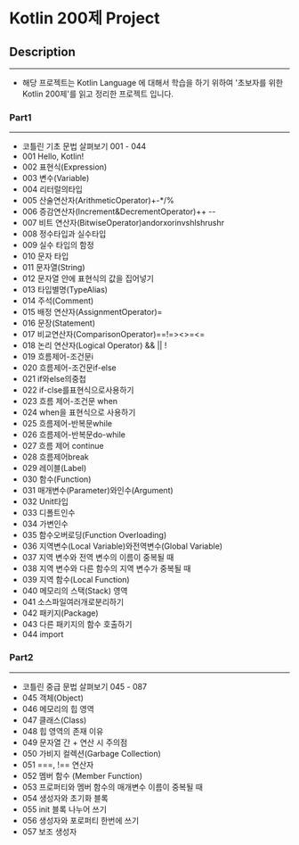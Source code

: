 # Kotlin 200제 Project

##

## Description
*** 
- 해당 프로젝트는 Kotlin Language 에 대해서 학습을 하기 위하여 '초보자를 위한 Kotlin 200제'를 읽고 정리한 프로젝트 입니다.

### Part1
***
- 코틀린 기초 문법 살펴보기 001 - 044
- 001 Hello, Kotlin!
- 002 표현식(Expression)
- 003 변수(Variable)
- 004 리터럴의타입
- 005 산술연산자(ArithmeticOperator)+-*/%
- 006 증감연산자(Increment&DecrementOperator)++ --
- 007 비트 연산자(BitwiseOperator)andorxorinvshlshrushr
- 008 정수타입과 실수타입
- 009 실수 타입의 함정
- 010 문자 타입
- 011 문자열(String)
- 012 문자열 안에 표현식의 값을 집어넣기
- 013 타입별명(TypeAlias)
- 014 주석(Comment)
- 015 배정 연산자(AssignmentOperator)=
- 016 문장(Statement)
- 017 비교연산자(ComparisonOperator)==!=><>=<=
- 018 논리 연산자(Logical Operator) && || !
- 019 흐름제어-조건문i
- 020 흐름제어-조건문if-else
- 021 if와else의중첩
- 022 if-clse를표현식으로사용하기
- 023 흐름 제어-조건문 when
- 024 when을 표현식으로 사용하기
- 025 흐름제어-반복문while
- 026 흐름제어-반복문do-while
- 027 흐름 제어 continue
- 028 흐름제어break
- 029 레이블(Label)
- 030 함수(Function)
- 031 매개변수(Parameter)와인수(Argument)
- 032 Unit타입
- 033 디폴트인수
- 034 가변인수
- 035 함수오버로딩(Function Overloading)
- 036 지역변수(Local Variable)와전역변수(Global Variable)
- 037 지역 변수와 전역 변수의 이름이 중복될 때
- 038 지역 변수와 다른 함수의 지역 변수가 중복될 때
- 039 지역 함수(Local Function)
- 040 메모리의 스택(Stack) 영역
- 041 소스파일여러개로분리하기
- 042 패키지(Package)
- 043 다른 패키지의 함수 호출하기
- 044 import

### Part2
***
- 코틀린 중급 문법 살펴보기 045 - 087
- 045 객체(Object)
- 046 메모리의 힙 영역
- 047 클래스(Class)
- 048 힙 영역의 존재 이유
- 049 문자열 간 + 연산 시 주의점
- 050 가비지 컬렉션(Garbage Collection)
- 051 ===, !== 연산자
- 052 멤버 함수 (Member Function)
- 053 프로퍼티와 멤버 함수의 매개변수 이름이 중복될 때
- 054 생성자와 초기화 블록
- 055 init 블록 나누어 쓰기
- 056 생성자와 포로퍼티 한번에 쓰기
- 057 보조 생성자

